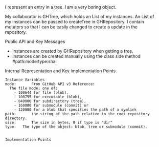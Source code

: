 I represent an entry in a tree. I am a very boring object.

My collaborator is GHTree, which holds an List of my instances.
An List of my instances can be passed to createTree in GHRepository.
I contain mutators so that I can be easily changed to create a update in the repository.

Public API and Key Messages

- Instances are created by GHRepository when getting a tree.
- Instances can be created manually using the class side method #path:mode:type:sha:

Internal Representation and Key Implementation Points.

    Instance Variables
	mode:		From GitHub API v3 Reference: 
	  The file mode; one of:
	    - 100644 for file (blob),
	    - 100755 for executable (blob),
	    - 040000 for subdirectory (tree),
	    - 160000 for submodule (commit) or
	    - 120000 for a blob that specifies the path of a symlink
	path:		the string of the path relative to the root repository directory.
	size:		The size in bytes, 0 if type is "dir"
	type: 	The type of the object: blob, tree or submodule (commit).


    Implementation Points